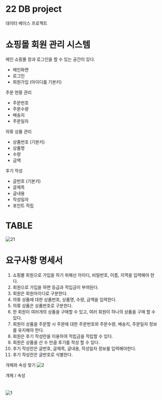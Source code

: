 # 22 DB project
데이터 베이스 프로젝트

# 쇼핑몰 회원 관리 시스템
메인 쇼핑몰 창과 로그인을 할 수 있는 공간이 있다.

- 메인화면
- 로그인 
- 회원가입 (아이디를 기본키)

주문 현황 관리
- 주문번호
- 주문수량
- 배송지
- 주문일자

의류 상품 관리
- 상품번호 (기본키)
- 상품명
- 수량
- 금액

후기 작성 
- 글번호 (기본키)
- 글제목
- 글내용
- 작성일자
- 포인트 적립

# TABLE
![21](https://user-images.githubusercontent.com/81346117/168551536-0972b96b-df7e-4198-a013-a0bbd62d781f.PNG)


# 요구사항 명세서
1. 쇼핑몰 회원으로 가입을 하기 위해선 아이디, 비밀번호, 이름, 지역을 입력해야 한다.
2. 회원으로 가입을 하면 등급과 적입금이 부여된다.
3. 회원은 회원아이디로 구분한다.
4. 의류 상품에 대한 상품번호, 상품명, 수량, 금액을 입력한다.
5. 의류 상품은 상품번호로 구분한다.
6. 한 회원이 여러개의 상품을 구매할 수 있고, 여러 회원이 하나의 상품을 구매 할 수 있다.
7. 회원이 상품을 주문할 시 주문에 대한 주문번호와 주문수량, 배송지, 주문일자 정보를 유지해야 한다.
8. 회원은 후기 작성란을 이용하여 적립금을 적립할 수 있다.
9. 회원은 상품을 산 수 만큼 후기를 작성 할 수 있다.
10. 후기 작성란은 글번호, 글제목, 글내용, 작성일자 정보를 입력해야한다.
11. 후기 작성란은 글번호로 식별한다.


개체와 속성 찾기
![2](https://user-images.githubusercontent.com/81346117/168704046-9dc868ad-a5bb-45a4-9cb5-a05c6668a7db.PNG)

개체 / 속성


# 
![1](https://user-images.githubusercontent.com/81346117/169840297-13a8a1e2-ab50-4b84-b06d-a416bcf4cfe1.PNG)
